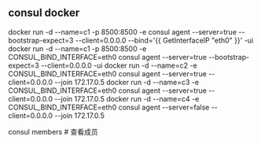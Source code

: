 ## consul docker
docker run -d --name=c1 -p 8500:8500 -e consul agent --server=true --bootstrap-expect=3 --client=0.0.0.0 --bind='{{ GetInterfaceIP "eth0" }}' -ui
docker run -d --name=c1 -p 8500:8500 -e CONSUL_BIND_INTERFACE=eth0 consul agent --server=true --bootstrap-expect=3 --client=0.0.0.0 -ui
docker run -d --name=c2 -e CONSUL_BIND_INTERFACE=eth0 consul agent --server=true --client=0.0.0.0 --join 172.17.0.5
docker run -d --name=c3 -e CONSUL_BIND_INTERFACE=eth0 consul agent --server=true --client=0.0.0.0 --join 172.17.0.5
docker run -d --name=c4 -e CONSUL_BIND_INTERFACE=eth0 consul agent --server=false --client=0.0.0.0 --join 172.17.0.5

consul members # 查看成员